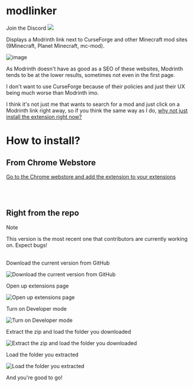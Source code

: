 # modlinker
Join the Discord [![](https://dcbadge.limes.pink/api/server/https://discord.gg/mMmVFRwBmp?style=flat&theme=blurple&compact=true)](https://discord.gg/mMmVFRwBmp)

Displays a Modrinth link next to CurseForge and other Minecraft mod sites (9Minecraft, Planet Minecraft, mc-mod).

![image](https://github.com/okunamayanad/modlinker/assets/108594296/7c903397-e691-4060-895e-170c516177f8)

As Modrinth doesn't have as good as a SEO of these websites, Modrinth tends to be at the lower results, sometimes not even in the first page.

I don't want to use CurseForge because of their policies and just their UX being much worse than Modrinth imo.

I think it's not just me that wants to search for a mod and just click on a Modrinth link right away, so if you think the same way as I do, [why not just install the extension right now?](https://chromewebstore.google.com/detail/modlinker/kffdacoooplmddelfddkndfhgenddgke)

# How to install?

## From Chrome Webstore

[Go to the Chrome webstore and add the extension to your extensions](https://chromewebstore.google.com/detail/modlinker/kffdacoooplmddelfddkndfhgenddgke)

<br>
<br>

## Right from the repo

> [!NOTE]
> This version is the most recent one that contributors are currently working on. Expect bugs!
> <br>
> <br>

Download the current version from GitHub

![Download the current version from GitHub](https://github.com/okunamayanad/modlinker/assets/108594296/8b8b9622-12ee-476d-8d69-84db9cae7e15)

Open up extensions page

![Open up extensions page](https://github.com/okunamayanad/modlinker/assets/108594296/6c84c7c7-2c32-4188-b3c3-c4db95985447)

Turn on Developer mode

![Turn on Developer mode](https://github.com/okunamayanad/modlinker/assets/108594296/b3d2e9dd-0f60-4245-b694-de65a470733a)

Extract the zip and load the folder you downloaded

![Extract the zip and load the folder you downloaded](https://github.com/okunamayanad/modlinker/assets/108594296/fe73c8c0-02e5-4158-ab26-900190c10778)

Load the folder you extracted

![Load the folder you extracted](https://github.com/okunamayanad/modlinker/assets/108594296/176354a0-e1f0-47a2-9490-2567a8779b47)

And you're good to go!
